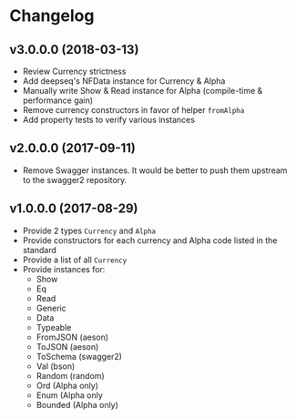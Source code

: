 # Changelog

## v3.0.0.0 (2018-03-13)

- Review Currency strictness
- Add deepseq's NFData instance for Currency & Alpha
- Manually write Show & Read instance for Alpha (compile-time & performance gain)
- Remove currency constructors in favor of helper `fromAlpha` 
- Add property tests to verify various instances 


## v2.0.0.0 (2017-09-11)

- Remove Swagger instances. It would be better to push them upstream to the swagger2 repository.


## v1.0.0.0 (2017-08-29)
  
- Provide 2 types `Currency` and `Alpha`
- Provide constructors for each currency and Alpha code listed in the standard
- Provide a list of all `Currency`
- Provide instances for:
  - Show
  - Eq
  - Read
  - Generic
  - Data
  - Typeable
  - FromJSON (aeson)
  - ToJSON   (aeson)
  - ToSchema (swagger2)
  - Val      (bson)
  - Random   (random)
  - Ord (Alpha only)
  - Enum (Alpha only
  - Bounded (Alpha only)
